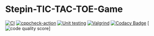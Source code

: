 # Stepin-TIC-TAC-TOE-Game
[![CI](https://github.com/vineetha430/Stepin-TIC-TAC-TOE-Game/actions/workflows/build.yml/badge.svg)](https://github.com/vineetha430/Stepin-TIC-TAC-TOE-Game/actions/workflows/build.yml)
[![cppcheck-action](https://github.com/vineetha430/Stepin-TIC-TAC-TOE-Game/actions/workflows/cpp.yml/badge.svg)](https://github.com/vineetha430/Stepin-TIC-TAC-TOE-Game/actions/workflows/cpp.yml)
[![Unit testing](https://github.com/vineetha430/Stepin-TIC-TAC-TOE-Game/actions/workflows/unit%20test.yml/badge.svg)](https://github.com/vineetha430/Stepin-TIC-TAC-TOE-Game/actions/workflows/unit%20test.yml)
[![Valgrind](https://github.com/vineetha430/Stepin-TIC-TAC-TOE-Game/actions/workflows/Valgrind.yml/badge.svg)](https://github.com/vineetha430/Stepin-TIC-TAC-TOE-Game/actions/workflows/Valgrind.yml)
[![Codacy Badge](https://app.codacy.com/project/badge/Grade/e52e3db428d54205abf05946b0cc6589)](https://www.codacy.com/gh/vineetha430/Stepin-TIC-TAC-TOE-Game/dashboard?utm_source=github.com&amp;utm_medium=referral&amp;utm_content=vineetha430/Stepin-TIC-TAC-TOE-Game&amp;utm_campaign=Badge_Grade)
[![code quality score](https://www.code-inspector.com/project/27822/score/svg)]

